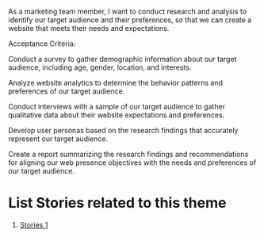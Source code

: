 As a marketing team member, I want to conduct research and analysis to identify our target audience and their preferences, so that we can create a website that meets their needs and expectations.

Acceptance Criteria:

Conduct a survey to gather demographic information about our target audience, including age, gender, location, and interests.

Analyze website analytics to determine the behavior patterns and preferences of our target audience.

Conduct interviews with a sample of our target audience to gather qualitative data about their website expectations and preferences.

Develop user personas based on the research findings that accurately represent our target audience.

Create a report summarizing the research findings and recommendations for aligning our web presence objectives with the needs and preferences of our target audience.


# List Stories related to this theme
1. [Stories 1](documentation/templates/theme/initiatives/epics/stories/tasks/task_template.md)
